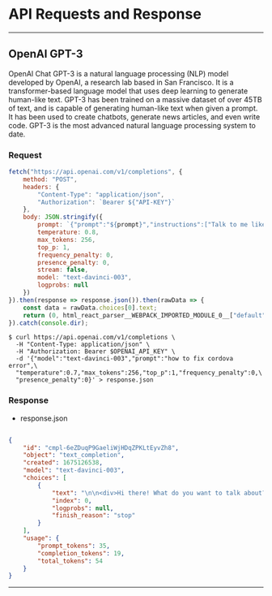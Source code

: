 # API Requests and Response

---

## OpenAI GPT-3

OpenAI Chat GPT-3 is a natural language processing (NLP) model developed by OpenAI, a research lab based in San Francisco. It is a transformer-based language model that uses deep learning to generate human-like text. GPT-3 has been trained on a massive dataset of over 45TB of text, and is capable of generating human-like text when given a prompt. It has been used to create chatbots, generate news articles, and even write code. GPT-3 is the most advanced natural language processing system to date.

### Request

```javascript
fetch("https://api.openai.com/v1/completions", {
    method: "POST",
    headers: {
        "Content-Type": "application/json",
        "Authorization": `Bearer ${"API-KEY"}`
    },
    body: JSON.stringify({
        prompt: `{"prompt":"${prompt}","instructions":["Talk to me like a 6 year old":"${layman}","Send response inside embedded div tag, do not include html tag in response."]}`,
        temperature: 0.8,
        max_tokens: 256,
        top_p: 1,
        frequency_penalty: 0,
        presence_penalty: 0,
        stream: false,
        model: "text-davinci-003",
        logprobs: null
    })
}).then(response => response.json()).then(rawData => {
    const data = rawData.choices[0].text;
    return (0, html_react_parser__WEBPACK_IMPORTED_MODULE_0__["default"])(data);
}).catch(console.dir);
```

```shell
$ curl https://api.openai.com/v1/completions \
  -H "Content-Type: application/json" \
  -H "Authorization: Bearer $OPENAI_API_KEY" \
  -d '{"model":"text-davinci-003","prompt":"how to fix cordova error",\
  "temperature":0.7,"max_tokens":256,"top_p":1,"frequency_penalty":0,\
  "presence_penalty":0}' > response.json
```

### Response

- response.json

```json

{
    "id": "cmpl-6eZDuqP9GaeliWjHDqZPKLtEyvZh8",
    "object": "text_completion",
    "created": 1675126538,
    "model": "text-davinci-003",
    "choices": [
        {
            "text": "\n\n<div>Hi there! What do you want to talk about?</div>",
            "index": 0,
            "logprobs": null,
            "finish_reason": "stop"
        }
    ],
    "usage": {
        "prompt_tokens": 35,
        "completion_tokens": 19,
        "total_tokens": 54
    }
}
```

---
